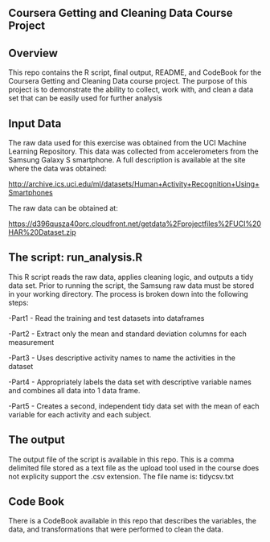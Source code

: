 
Coursera Getting and Cleaning Data Course Project 
----------

Overview
------------

This repo contains the R script, final output, README, and CodeBook for the Coursera Getting and Cleaning Data course project. The purpose of this project is to demonstrate the ability to collect, work with, and clean a data set that can be easily used for further analysis

Input Data
----------
The raw data used for this exercise was obtained from the UCI Machine Learning Repository. This data was collected from  accelerometers from the Samsung Galaxy S smartphone. A full description is available at the site where the data was obtained: 

http://archive.ics.uci.edu/ml/datasets/Human+Activity+Recognition+Using+Smartphones 

The raw data can be obtained at:

https://d396qusza40orc.cloudfront.net/getdata%2Fprojectfiles%2FUCI%20HAR%20Dataset.zip 

The script: run_analysis.R
----------

This R script reads the raw data, applies cleaning logic, and outputs a tidy data set. Prior to running the script, the Samsung raw data must be stored in your working directory. The process is broken down into the following steps:

-Part1 - Read the training and test datasets into dataframes 

-Part2 - Extract only the mean and standard deviation columns for each measurement

-Part3 - Uses descriptive activity names to name the activities in the dataset

-Part4 - Appropriately labels the data set with descriptive variable names and combines all data into 1 data frame.

-Part5 - Creates a second, independent tidy data set with the mean of each variable for each activity and each subject.


The output
-----------
The output file of the script is available in this repo. This is a comma delimited file stored as a text file 
as the upload tool used in the course does not explicity support the .csv extension. The file name is:
tidycsv.txt

Code Book
---------
There is a CodeBook available in this repo that describes the variables, the data, and transformations that were performed to clean the data.